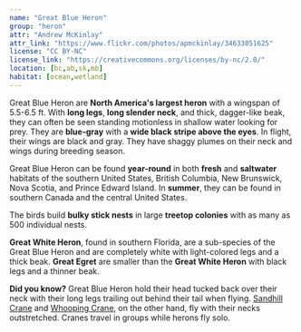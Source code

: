 ```yaml
---
name: "Great Blue Heron"
group: "heron"
attr: "Andrew McKinlay"
attr_link: "https://www.flickr.com/photos/apmckinlay/34633051625"
license: "CC BY-NC"
license_link: "https://creativecommons.org/licenses/by-nc/2.0/"
location: [bc,ab,sk,mb]
habitat: [ocean,wetland]
---
```

Great Blue Heron are **North America's largest heron** with a wingspan of 5.5-6.5 ft. With **long legs**, **long slender neck**, and thick, dagger-like beak, they can often be seen standing motionless in shallow water looking for prey. They are **blue-gray** with a **wide black stripe above the eyes**. In flight, their wings are black and gray. They have shaggy plumes on their neck and wings during breeding season.

Great Blue Heron can be found **year-round** in both **fresh** and **saltwater** habitats of the southern United States, British Columbia, New Brunswick, Nova Scotia, and Prince Edward Island. In **summer**, they can be found in southern Canada and the central United States.

The birds build **bulky stick nests** in large **treetop colonies** with as many as 500 individual nests.

**Great White Heron**, found in southern Florida, are a sub-species of the Great Blue Heron and are  completely white with light-colored legs and a thick beak. **Great Egret** are smaller than the **Great White Heron** with black legs and a thinner beak.

**Did you know?** Great Blue Heron hold their head tucked back over their neck with their long legs trailing out behind their tail when flying. [Sandhill Crane](/birds/sandhill) and [Whooping Crane](/birds/whoopcrane), on the other hand, fly with their necks outstretched. Cranes travel in groups while herons fly solo.
